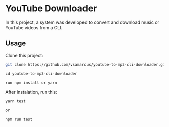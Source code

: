 # YouTube Downloader

In this project, a system was developed to convert and download music or YouTube videos from a CLI.

## Usage

Clone this project: 

```bash
git clone https://github.com/vsamarcus/youtube-to-mp3-cli-downloader.git
```

```javascript
cd youtube-to-mp3-cli-downloader

run npm install or yarn

```

After instalation, run this:

```javascript
yarn test

or

npm run test

```
